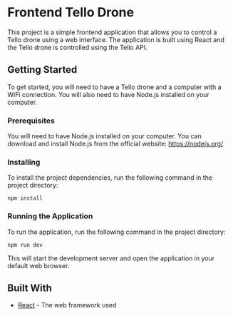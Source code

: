 # Frontend Tello Drone

This project is a simple frontend application that allows you to control a Tello drone using a web interface. The application is built using React and the Tello drone is controlled using the Tello API.

## Getting Started

To get started, you will need to have a Tello drone and a computer with a WiFi connection. You will also need to have Node.js installed on your computer.

### Prerequisites

You will need to have Node.js installed on your computer. You can download and install Node.js from the official website: https://nodejs.org/

### Installing

To install the project dependencies, run the following command in the project directory:

```
npm install
```

### Running the Application

To run the application, run the following command in the project directory:

```
npm run dev
```

This will start the development server and open the application in your default web browser.

## Built With

* [React](https://reactjs.org/) - The web framework used